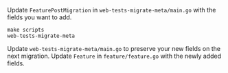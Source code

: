 Update `FeaturePostMigration` in `web-tests-migrate-meta/main.go` with the fields you want to add.

```
make scripts
web-tests-migrate-meta
```

Update `web-tests-migrate-meta/main.go` to preserve your new fields on the next migration.
Update `Feature` in `feature/feature.go` with the newly added fields.

